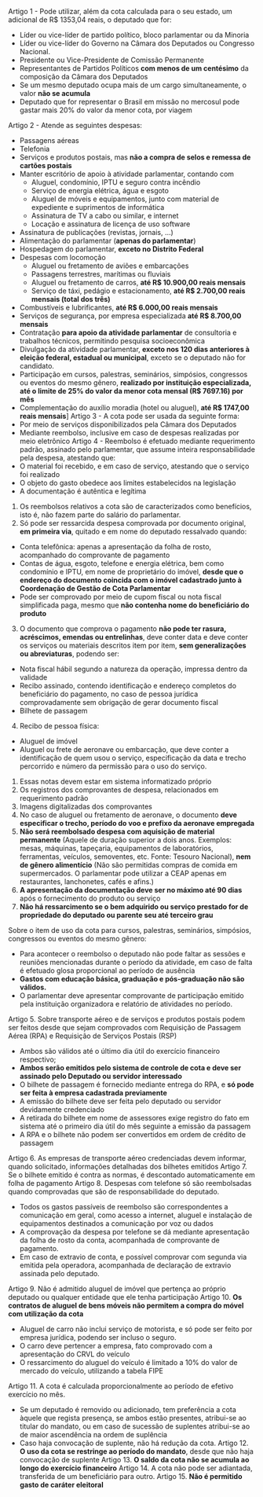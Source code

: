 Artigo 1 - Pode utilizar, além da cota calculada para o seu estado, um adicional de R$ 1353,04 reais, o deputado que for:
* Líder ou vice-líder de partido político, bloco parlamentar ou da Minoria
* Líder ou vice-líder do Governo na Câmara dos Deputados ou Congresso Nacional.
* Presidente ou Vice-Presidente de Comissão Permanente
* Representantes de Partidos Políticos **com menos de um centésimo** da composição da Câmara dos Deputados
* Se um mesmo deputado ocupa mais de um cargo simultaneamente, o valor **não se acumula**
* Deputado que for representar o Brasil em missão no mercosul pode gastar mais 20% do valor da menor cota, por viagem

Artigo 2 - Atende as seguintes despesas:
* Passagens aéreas
* Telefonia
* Serviços e produtos postais, mas **não a compra de selos e remessa de cartões postais**
* Manter escritório de apoio à atividade parlamentar, contando com
  * Aluguel, condomínio, IPTU e seguro contra incêndio
  * Serviço de energia elétrica, água e esgoto
  * Aluguel de móveis e equipamentos, junto com material de expediente e suprimentos de informática
  * Assinatura de TV a cabo ou similar, e internet
  * Locação e assinatura de licença de uso software
* Assinatura de publicações (revistas, jornais, ...)
* Alimentação do parlamentar (**apenas do parlamentar**)
* Hospedagem do parlamentar, **exceto no Distrito Federal**
* Despesas com locomoção
  * Aluguel ou fretamento de aviões e embarcações
  * Passagens terrestres, marítimas ou fluviais
  * Aluguel ou fretamento de carros, **até R$ 10.900,00 reais mensais**
  * Serviço de táxi, pedágio e estacionamento, **até R$ 2.700,00 reais mensais (total dos três)**
* Combustíveis e lubrificantes, **até R$ 6.000,00 reais mensais**
* Serviços de segurança, por empresa especializada **até R$ 8.700,00 mensais**
* Contratação **para apoio da atividade parlamentar** de consultoria e trabalhos técnicos, permitindo pesquisa socioeconômica
* Divulgação da atividade parlamentar, **exceto nos 120 dias anteriores à eleição federal, estadual ou municipal**, exceto se o deputado não for candidato.
* Participação em cursos, palestras, seminários, simpósios, congressos ou eventos do mesmo gênero, **realizado por instituição especializada, até o limite de 25% do valor da menor cota mensal (R$ 7697.16) por mês**
* Complementação do auxílio moradia (hotel ou aluguel), **até R$ 1747,00 reais mensais**]
Artigo 3 - A cota pode ser usada da seguinte forma:
* Por meio de serviços disponibilizados pela Câmara dos Deputados
* Mediante reembolso, inclusive em caso de despesas realizadas por meio eletrônico
Artigo 4 - Reembolso é efetuado mediante requerimento padrão, assinado pelo parlamentar, que assume inteira responsabilidade pela despesa, atestando que:
* O material foi recebido, e em caso de serviço, atestando que o serviço foi realizado
* O objeto do gasto obedece aos limites estabelecidos na legislação
* A documentação é autêntica e legítima
1. Os reembolsos relativos a cota são de caracterizados como benefícios, isto é, não fazem parte do salário do parlamentar.
2. Só pode ser ressarcida despesa comprovada por documento original, **em primeira via**, quitado e em nome do deputado ressalvado quando:
  * Conta telefônica: apenas a apresentação da folha de rosto, acompanhado do comprovante de pagamento
  * Contas de água, esgoto, telefone e energia elétrica, bem como condomínio e IPTU, em nome de proprietário do imóvel, **desde que o endereço do documento coincida com o imóvel cadastrado junto à Coordenação de Gestão de Cota Parlamentar**
  * Pode ser comprovado por meio de cupom fiscal ou nota fiscal simplificada paga, mesmo que **não contenha nome do beneficiário do produto**
3. O documento que comprova o pagamento **não pode ter rasura, acréscimos, emendas ou entrelinhas**, deve conter data e deve conter os serviços ou materiais descritos item por item, **sem generalizações ou abreviaturas**, podendo ser:
  * Nota fiscal hábil segundo a natureza da operação, impressa dentro da validade
  * Recibo assinado, contendo identificação e endereço completos do beneficiário do pagamento, no caso de pessoa jurídica comprovadamente sem obrigação de gerar documento fiscal
  * Bilhete de passagem
4. Recibo de pessoa física:
  * Aluguel de imóvel
  * Aluguel ou frete de aeronave ou embarcação, que deve conter a identificação de quem usou o serviço, especificação da data e trecho percorrido e número da permissão para o uso do serviço.
1. Essas notas devem estar em sistema informatizado próprio
2. Os registros dos comprovantes de despesa, relacionados em requerimento padrão
3. Imagens digitalizadas dos comprovantes
4. No caso de aluguel ou fretamento de aeronave, o documento **deve especificar o trecho, período do voo e prefixo da aeronave empregada**
5. **Não será reembolsado despesa com aquisição de material permanente** (Aquele de duração superior a dois anos. Exemplos: mesas, máquinas, tapeçaria, equipamentos de laboratórios, ferramentas, veículos, semoventes, etc. Fonte: Tesouro Nacional), **nem de gênero alimentício** (Não são permitidas compras de comida em supermercados. O parlamentar pode utilizar a CEAP apenas em restaurantes, lanchonetes, cafés e afins.)
6. **A apresentação da documentação deve ser no máximo até 90 dias** após o fornecimento do produto ou serviço
7. **Não há ressarcimento se o bem adquirido ou serviço prestado for de propriedade do deputado ou parente seu até terceiro grau**

Sobre o item de uso da cota para cursos, palestras, seminários, simpósios, congressos ou eventos do mesmo gênero:
* Para acontecer o reembolso o deputado não pode faltar as sessões e reuniões mencionadas durante o período da atividade, em caso de falta é efetuado glosa proporcional ao período de ausência
* **Gastos com educação básica, graduação e pós-graduação não são válidos.**
* O parlamentar deve apresentar comprovante de participação emitido pela instituição organizadora e relatório de atividades no período.

Artigo 5. Sobre transporte aéreo e de serviços e produtos postais podem ser feitos desde que sejam comprovados com Requisição de Passagem Aérea (RPA) e Requisição de Serviços Postais (RSP)
* Ambos são válidos até o último dia útil do exercício financeiro respectivo;
* **Ambos serão emitidos pelo sistema de controle de cota e deve ser assinado pelo Deputado ou servidor interessado**
* O bilhete de passagem é fornecido mediante entrega do RPA, e **só pode ser feita à empresa cadastrada previamente**
* A emissão do bilhete deve ser feita pelo deputado ou servidor devidamente credenciado
* A retirada do bilhete em nome de assessores exige registro do fato em sistema até o primeiro dia útil do mês seguinte a emissão da passagem
* A RPA e o bilhete não podem ser convertidos em ordem de crédito de passagem

Artigo 6. As empresas de transporte aéreo credenciadas devem informar, quando solicitado, informações detalhadas dos bilhetes emitidos
Artigo 7. Se o bilhete emitido é contra as normas, é descontado automaticamente em folha de pagamento
Artigo 8. Despesas com telefone só são reembolsadas quando comprovadas que são de responsabilidade do deputado.
* Todos os gastos passíveis de reembolso são correspondentes a comunicação em geral, como acesso a internet, aluguel e instalação de equipamentos destinados a comunicação por voz ou dados
* A comprovação da despesa por telefone se dá mediante apresentação da folha de rosto da conta, acompanhada de comprovante de pagamento.
* Em caso de extravio de conta, e possível comprovar com segunda via emitida pela operadora, acompanhada de declaração de extravio assinada pelo deputado.

Artigo 9. Não é admitido aluguel de imóvel que pertença ao próprio deputado ou qualquer entidade que ele tenha participação
Artigo 10. **Os contratos de aluguel de bens móveis não permitem a compra do móvel com utilização da cota**
* Aluguel de carro não inclui serviço de motorista, e só pode ser feito por empresa jurídica, podendo ser incluso o seguro.
* O carro deve pertencer a empresa, fato comprovado com a apresentação do CRVL do veículo
* O ressarcimento do aluguel do veículo é limitado a 10% do valor de mercado do veículo, utilizando a tabela FIPE

Artigo 11. A cota é calculada proporcionalmente ao período de efetivo exercício no mês.
* Se um deputado é removido ou adicionado, tem preferência a cota àquele que regista presença, se ambos estão presentes, atribui-se ao titular do mandato, ou em caso de sucessão de suplentes atribui-se ao de maior ascendência na ordem de suplência
* Caso haja convocação de suplente, não há redução da cota.
Artigo 12. **O uso da cota se restringe ao período do mandato**, desde que não haja convocação de suplente
Artigo 13. **O saldo da cota não se acumula ao longo do exercício financeiro**
Artigo 14. A cota não pode ser adiantada, transferida de um beneficiário para outro.
Artigo 15. **Não é permitido gasto de caráter eleitoral**
